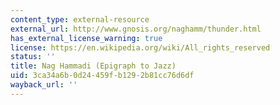 ```yaml
---
content_type: external-resource
external_url: http://www.gnosis.org/naghamm/thunder.html
has_external_license_warning: true
license: https://en.wikipedia.org/wiki/All_rights_reserved
status: ''
title: Nag Hammadi (Epigraph to Jazz)
uid: 3ca34a6b-0d24-459f-b129-2b81cc76d6df
wayback_url: ''
---
```

